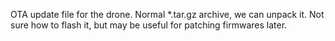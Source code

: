 OTA update file for the drone.
Normal *.tar.gz archive, we can unpack it.
Not sure how to flash it, but may be useful for patching firmwares later.
